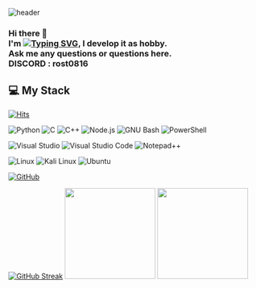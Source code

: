 
![header](https://capsule-render.vercel.app/api?type=waving&color=0:EEFF00,100:a82da8&height=300&section=header&text=WELCOME&fontSize=40)
<br/>

### Hi there 👋 </br>I'm <a href="https://git.io/typing-svg"><img src="https://readme-typing-svg.demolab.com?font=Fira+Code&size=15&duration=500&pause=500&color=D98E20&center=%EA%B1%B0%EC%A7%93&vCenter=%EA%B1%B0%EC%A7%93&repeat=%EC%A7%84%EC%8B%A4&width=435&lines=201580ag" alt="Typing SVG" /></a>, I develop it as hobby.</br>Ask me any questions or questions here.</br> DISCORD : rost0816

## 💻 My Stack
[![Hits](https://hits.seeyoufarm.com/api/count/incr/badge.svg?url=https%3A%2F%2Fgithub.com%2F201580ag%2F&count_bg=%2379C83D&title_bg=%23555555&icon=github.svg&icon_color=%23E7E7E7&title=hits&edge_flat=false)](https://hits.seeyoufarm.com)

<img alt="Python" src ="https://img.shields.io/badge/Python-3776AB.svg?&style=for-the-badge&logo=Python&logoColor=white"/> <img alt="C" src ="https://img.shields.io/badge/C-8B9CC.svg?&style=for-the-badge&logo=C&logoColor=white"/> <img alt="C++" src ="https://img.shields.io/badge/C++-00599C.svg?&style=for-the-badge&logo=c++&logoColor=white"/> <img alt="Node.js" src ="https://img.shields.io/badge/Node.js-339933.svg?&style=for-the-badge&logo=Node.js&logoColor=black"/> <img alt="GNU Bash" src ="https://img.shields.io/badge/GNU Bash-4EAA25.svg?&style=for-the-badge&logo=GNU Bash&logoColor=black"/> <img alt="PowerShell" src ="https://img.shields.io/badge/PowerShell-5391FE.svg?&style=for-the-badge&logo=PowerShell&logoColor=black"/>  

<img alt="Visual Studio" src ="https://img.shields.io/badge/Visual Studio-5C2D91.svg?&style=for-the-badge&logo=Visual Studio&logoColor=white"/> <img alt="Visual Studio Code" src ="https://img.shields.io/badge/Visual Studio Code-007ACC.svg?&style=for-the-badge&logo=Visual Studio Code&logoColor=white"/> <img alt="Notepad++" src ="https://img.shields.io/badge/Notepad++-90E59A.svg?&style=for-the-badge&logo=Notepad++&logoColor=white"/> 

<img alt="Linux" src ="https://img.shields.io/badge/Linux-FCC624.svg?&style=for-the-badge&logo=Linux&logoColor=white"/> <img alt="Kali Linux" src ="https://img.shields.io/badge/Kali Linux-557C94.svg?&style=for-the-badge&logo=Kali Linux&logoColor=white"/> <img alt="Ubuntu" src ="https://img.shields.io/badge/Ubuntu-E95420.svg?&style=for-the-badge&logo=Ubuntu&logoColor=black"/>

<a href = "https://github.com/201580ag"><img alt="GitHub" src ="https://img.shields.io/badge/GitHub-181717.svg?&style=for-the-badge&logo=GitHub&logoColor=white"/> 

[![GitHub Streak](https://streak-stats.demolab.com?user=201580ag&theme=yellowdark&date_format=%5BY.%5Dn.j)](https://git.io/streak-stats)
<img height="180em" src="https://github-readme-stats-henna-omega-51.vercel.app/api?username=201580ag&show_icons=true&theme=great-gatsby"/>
<img height="180em" src="https://github-readme-stats-henna-omega-51.vercel.app/api/top-langs/?username=201580ag&layout=compact&hide=jupyter%20notebook&theme=great-gatsby" />
